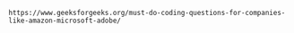 ``https://www.geeksforgeeks.org/must-do-coding-questions-for-companies-like-amazon-microsoft-adobe/``